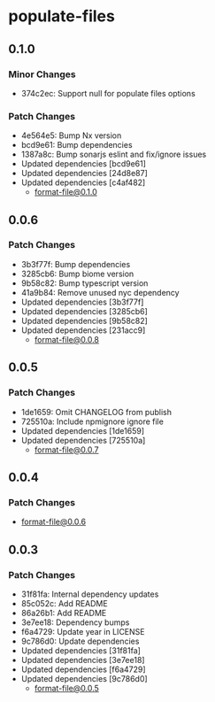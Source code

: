 # populate-files

## 0.1.0

### Minor Changes

- 374c2ec: Support null for populate files options

### Patch Changes

- 4e564e5: Bump Nx version
- bcd9e61: Bump dependencies
- 1387a8c: Bump sonarjs eslint and fix/ignore issues
- Updated dependencies [bcd9e61]
- Updated dependencies [24d8e87]
- Updated dependencies [c4af482]
  - format-file@0.1.0

## 0.0.6

### Patch Changes

- 3b3f77f: Bump dependencies
- 3285cb6: Bump biome version
- 9b58c82: Bump typescript version
- 41a9b84: Remove unused nyc dependency
- Updated dependencies [3b3f77f]
- Updated dependencies [3285cb6]
- Updated dependencies [9b58c82]
- Updated dependencies [231acc9]
  - format-file@0.0.8

## 0.0.5

### Patch Changes

- 1de1659: Omit CHANGELOG from publish
- 725510a: Include npmignore ignore file
- Updated dependencies [1de1659]
- Updated dependencies [725510a]
  - format-file@0.0.7

## 0.0.4

### Patch Changes

- format-file@0.0.6

## 0.0.3

### Patch Changes

- 31f81fa: Internal dependency updates
- 85c052c: Add README
- 86a26b1: Add README
- 3e7ee18: Dependency bumps
- f6a4729: Update year in LICENSE
- 9c786d0: Update dependencies
- Updated dependencies [31f81fa]
- Updated dependencies [3e7ee18]
- Updated dependencies [f6a4729]
- Updated dependencies [9c786d0]
  - format-file@0.0.5
